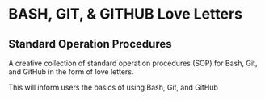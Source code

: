 # BASH, GIT, & GITHUB Love Letters
## Standard Operation Procedures

A creative collection of standard operation procedures (SOP) for Bash, Git, and GitHub in the form of love letters.  

This will inform users the basics of using Bash, Git, and GitHub